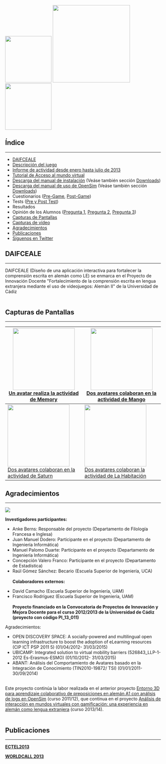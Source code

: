 <img src='https://daifceale.googlecode.com/svn/trunk/Multimedia/Imagenes/MIN-21JugandoOrdenar2.jpg' height='150'>
<img src='https://daifceale.googlecode.com/svn/trunk/Multimedia/Imagenes/collage.png' height='250'>
<img src='https://daifceale.googlecode.com/svn/trunk/Multimedia/Imagenes/MIN-19Jugando.jpg' height='150'>

<h2>Índice</h2>
<hr />
<ul><li><a href='#DAIFCEALE.md'>DAIFCEALE</a>
</li><li><a href='centro_comercial.md'>Descripción del juego</a>
</li><li><a href='https://daifceale.googlecode.com/files/Memoria%28Completa%29_V2.pdf'>Informe de actividad desde enero hasta julio de 2013</a>
</li><li><a href='TutorialAcceso.md'>Tutorial de Acceso al mundo virtual</a>
</li><li><a href='https://daifceale.googlecode.com/files/Manual%20de%20Instalacion.pdf'>Descarga del manual de instalación</a> (Veáse también sección <a href='https://code.google.com/p/daifceale/downloads/list'>Downloads</a>)<br>
</li><li><a href='https://daifceale.googlecode.com/files/Manual%20de%20Uso.pdf'>Descarga del manual de uso de OpenSim</a> (Veáse también sección <a href='https://code.google.com/p/daifceale/downloads/list'>Downloads</a>)<br>
</li><li>Cuestionarios (<a href='https://daifceale.googlecode.com/files/Pre-GAME_%20Questionnaire.pdf'>Pre-Game</a>, <a href='https://daifceale.googlecode.com/files/Post-GAME_%20Questionnaire.pdf'>Post-Game</a>)<br>
</li><li>Tests (<a href='https://daifceale.googlecode.com/files/Pre-Post_Test.pdf'>Pre y Post Test</a>)<br>
</li><li>Resultados<br>
</li><li>Opinión de los Alumnos (<a href='https://daifceale.googlecode.com/files/Pre-game%28P4%29.pdf'>Pregunta 1</a>, <a href='https://daifceale.googlecode.com/files/Post-game%28P6%29.pdf'>Pregunta 2</a>, <a href='https://daifceale.googlecode.com/files/Post-game%28P7%29.pdf'>Pregunta 3</a>)<br>
</li><li><a href='https://code.google.com/p/daifceale/#Capturas_de_Pantallas'>Capturas de Pantallas</a>
</li><li><a href='https://code.google.com/p/daifceale/wiki/videos'>Capturas de vídeo</a>
</li><li><a href='#Agradecimientos.md'>Agradecimientos</a>
</li><li><a href='#Publicaciones.md'>Publicaciones</a>
</li><li><a href='https://twitter.com/DeutschUCA'>Síguenos en Twitter</a></li></ul>


<h2>DAIFCEALE</h2>
<hr />

DAIFCEALE (Diseño de una aplicación interactiva para fortalecer la comprensión escrita en alemán como LE) se enmarca en el Proyecto de Innovación Docente "Fortalecimiento de la comprensión escrita en lengua extranjera mediante el uso de videojuegos: Alemán II" de la Universidad de Cádiz<br>
<br>
<h2>Capturas de Pantallas</h2>
<hr />
<table><thead><th><a href='https://daifceale.googlecode.com/svn/trunk/Multimedia/Imagenes/06memory.png'><img src='https://daifceale.googlecode.com/svn/trunk/Multimedia/Imagenes/06memory.png' height='200></a'> <br> Un avatar realiza la actividad de Memory </th><th> <a href='https://daifceale.googlecode.com/svn/trunk/Multimedia/Imagenes/04lista_compra.png'><img src='https://daifceale.googlecode.com/svn/trunk/Multimedia/Imagenes/04lista_compra.png' height='200></a'> <br> Dos avatares colaboran en la actividad de Mango </th></thead><tbody>
<tr><td><a href='https://daifceale.googlecode.com/svn/trunk/Multimedia/Imagenes/17chatSaturn.png'><img src='https://daifceale.googlecode.com/svn/trunk/Multimedia/Imagenes/17chatSaturn.png' height='200></a'> <br> Dos avatares colaboran en la actividad de Saturn </td><td> <a href='https://daifceale.googlecode.com/svn/trunk/Multimedia/Imagenes/juego2.png'><img src='https://daifceale.googlecode.com/svn/trunk/Multimedia/Imagenes/juego2.png' height='200></a'> <br> Dos avatares colaboran la actividad de La Habitación            </td></tr></tbody></table>


<h2>Agradecimientos</h2>
<hr />
<img src='https://daifceale.googlecode.com/svn/trunk/Multimedia/Imagenes/logo_c_1a.png' />

<b>Investigadores participantes:</b>
<ul><li>Anke Berns: Responsable del proyecto (Departamento de Filología Francesa e Inglesa)<br>
</li><li>Juan Manuel Dodero: Participante en el proyecto (Departamento de Ingeniería Informática)<br>
</li><li>Manuel Palomo Duarte: Participante en el proyecto (Departamento de Ingeniería Informática)<br>
</li><li>Concepción Valero Franco: Participante en el proyecto (Departamento de Estadística)<br>
</li><li>Raúl Gómez Sánchez: Becario  (Escuela Superior de Ingeniería, UCA)<br>
<br>
<b>Colaboradores externos:</b></li></ul>

<ul><li>David Camacho (Escuela Superior de Ingeniería, UAM)<br>
</li><li>Francisco Rodríguez (Escuela Superior de Ingeniería, UAM)<br>
<br>
<b>Proyecto financiado en la Convocatoria de Proyectos de Innovación y Mejora Docente para el curso 2012/2013 de la Universidad de Cádiz (proyecto con código PI_13_011)</b></li></ul>

Agradecimientos:<br>
<ul><li>OPEN DISCOVERY SPACE: A socially-powered and multilingual open learning infrastructure to boost the adoption of eLearning resources (CIP ICT PSP 2011 5) (01/04/2012- 31/03/2015)<br>
</li><li>UBICAMP: Integrated solution to virtual mobility barriers (526843_LLP-1-2012 Es-Erasmus-ESMO) (01/10/2012- 31/03/2015)<br>
</li><li>ABANT: Análisis del Comportamiento de Avatares basado en la Integración de Conocimiento (TIN2010-19872/ TSI) (01/01/2011- 30/09/2014)</li></ul>

<br>
Este proyecto continúa la labor realizada en el anterior proyecto <a href='https://code.google.com/p/aprendizaje-colaborativo-preposiciones-aleman-en-opensim/'>Entorno 3D para aprendizaje colaborativo de preposiciones en alemán A1 con análisis de logs en OpenSim</a> (curso 2011/12), que continua en el proyecto <a href='https://code.google.com/p/deutsch-gefe/'>Análisis de interacción en mundos virtuales con gamificación: una experiencia en alemán como lengua extranjera</a> (curso 2013/14).<br>
<br>
<h2>Publicaciones</h2>
<hr />

<b><a href='April_2013_ECTEL_2013.md'>ECTEL2013</a></b>

<b><a href='https://daifceale.googlecode.com/files/ConferenceProceedings%28July2013%29.pdf'>WORLDCALL 2013</a></b>

<br>